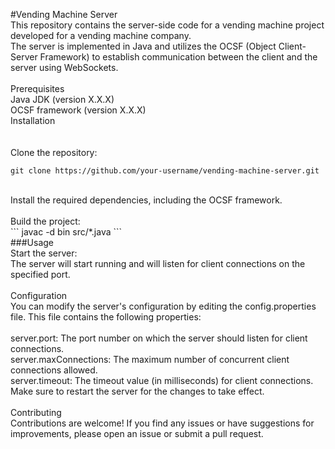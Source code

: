 #Vending Machine Server <br>
This repository contains the server-side code for a vending machine project developed for a vending machine company.<br>
The server is implemented in Java and utilizes the OCSF (Object Client-Server Framework) to establish communication between the client and the server using WebSockets.<br>
<br>
Prerequisites<br>
Java JDK (version X.X.X)<br>
OCSF framework (version X.X.X)<br>
Installation<br>
<br>
<br>
Clone the repository:
```
git clone https://github.com/your-username/vending-machine-server.git
```
<br>
Install the required dependencies, including the OCSF framework.<br>
<br>
Build the project:<br>
```
javac -d bin src/*.java
```
<br>
###Usage<br>
Start the server:<br>
The server will start running and will listen for client connections on the specified port.<br>
<br>
Configuration<br>
You can modify the server's configuration by editing the config.properties file. This file contains the following properties:<br>
<br>
server.port: The port number on which the server should listen for client connections.<br>
server.maxConnections: The maximum number of concurrent client connections allowed.<br>
server.timeout: The timeout value (in milliseconds) for client connections.<br>
Make sure to restart the server for the changes to take effect.<br>
<br>
Contributing<br>
Contributions are welcome! If you find any issues or have suggestions for improvements, please open an issue or submit a pull request.<br>

